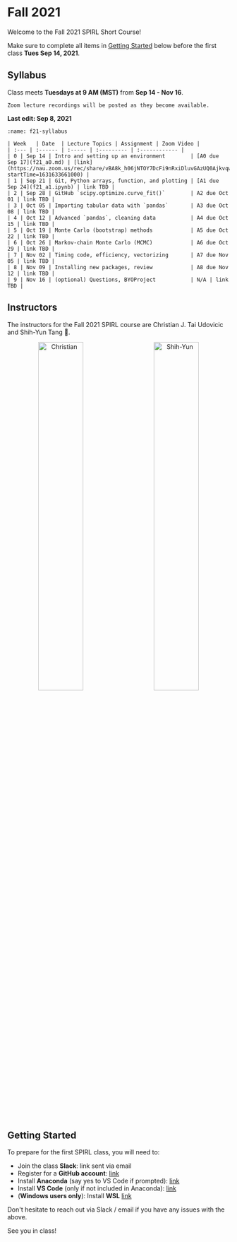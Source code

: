 # Fall 2021

Welcome to the Fall 2021 SPIRL Short Course!

Make sure to complete all items in [Getting Started](#getting-started) below before the first class **Tues Sep 14, 2021**.

## Syllabus

Class meets **Tuesdays at 9 AM (MST)** from **Sep 14 - Nov 16**.

```{note}
Zoom lecture recordings will be posted as they become available.
```

**Last edit: Sep 8, 2021**

```{table} Fall 2021 Syllabus (subject to change during the course)
:name: f21-syllabus

| Week   | Date  | Lecture Topics | Assignment | Zoom Video |
| :--- | :------ | :----- | :--------- | :------------ |
| 0 | Sep 14 | Intro and setting up an environment        | [A0 due Sep 17](f21_a0.md) | [link](https://nau.zoom.us/rec/share/vBA8k_h06jNTOY7DcFi9nRxiDluvGAzUQ0AjkvqwvVY4KvFAe1bM7jsZzs9nNC8O.lyK3LmwOw3vy0Q6S?startTime=1631633661000) |
| 1 | Sep 21 | Git, Python arrays, function, and plotting | [A1 due Sep 24](f21_a1.ipynb) | link TBD |
| 2 | Sep 28 | GitHub `scipy.optimize.curve_fit()`        | A2 due Oct 01 | link TBD |
| 3 | Oct 05 | Importing tabular data with `pandas`       | A3 due Oct 08 | link TBD |
| 4 | Oct 12 | Advanced `pandas`, cleaning data           | A4 due Oct 15 | link TBD |
| 5 | Oct 19 | Monte Carlo (bootstrap) methods            | A5 due Oct 22 | link TBD |
| 6 | Oct 26 | Markov-chain Monte Carlo (MCMC)            | A6 due Oct 29 | link TBD |
| 7 | Nov 02 | Timing code, efficiency, vectorizing       | A7 due Nov 05 | link TBD |
| 8 | Nov 09 | Installing new packages, review            | A8 due Nov 12 | link TBD |
| 9 | Nov 16 | (optional) Questions, BYOProject           | N/A | link TBD |
```

## Instructors

The instructors for the Fall 2021 SPIRL course are Christian J. Tai Udovicic and Shih-Yun Tang 👋.

<p align="center">
  <img alt="Christian" src="https://raw.githubusercontent.com/cjtu/spirl/master/spirl/images/instructors/christian.jpg" width="45%">
&nbsp; &nbsp; &nbsp; &nbsp;
  <img alt="Shih-Yun" src="https://raw.githubusercontent.com/cjtu/spirl/master/spirl/images/instructors/shih-yun.jpg" width="45%">
</p>

## Getting Started

To prepare for the first SPIRL class, you will need to:

- Join the class **Slack**: link sent via email
- Register for a **GitHub account**: [link](https://github.com/signup)
- Install **Anaconda** (say yes to VS Code if prompted): [link](https://www.anaconda.com/products/individual-d)
- Install **VS Code** (only if not included in Anaconda): [link](https://code.visualstudio.com/download)
- (**Windows users only**): Install **WSL** [link](https://docs.microsoft.com/en-us/windows/wsl/install-win10)

Don't hesitate to reach out via Slack / email if you have any issues with the above.

See you in class!
